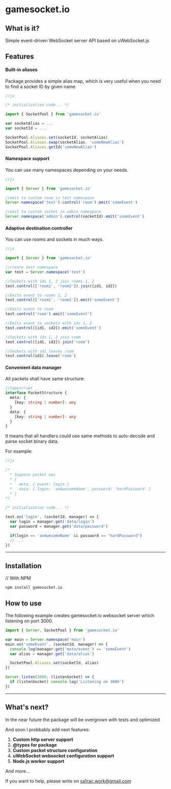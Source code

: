 # gamesocket.io

## What is it?

Simple event-driven WebSocket server API based on uWebSocket.js

## Features

#### Built-in aliases

Package provides a simple alias map, which is very useful when you need to find
a socket ID by given name

```js
//js

/* initialization code... */

import { SocketPool } from 'gamesocket.io'

var socketAlias = ...
var socketId = ...

SocketPool.Aliases.set(socketId, socketAlias)
SocketPool.Aliases.swap(socketAlias, 'someNewAlias')
SocketPool.Aliases.getId('someNewAlias')
```

#### Namespace support

You can use many namespaces depending on your needs.

```js
//js

import { Server } from 'gamesocket.io'

//emit to custom room in test namespace
Server.namespace('test').control('room').emit('someEvent')

//emit to custom socket in admin namespace
Server.namespace('admin').control(socketId).emit('someEvent')
```

#### Adaptive destination controller

You can use rooms and sockets in much ways.

```js
//js

import { Server } from 'gamesocket.io'

//create test namespace
var test = Server.namespace('test')

//Sockets with ids 1, 2 join rooms 1, 2
test.control(['room1', 'room2']).join([id1, id2])

//Emits event to rooms 1, 2
test.control(['room1', 'room2']).emit('someEvent')

//Emits event to room
test.control('room').emit('someEvent')

//Emits event to sockets with ids 1, 2
test.control([id1, id2]).emit('someEvent')

//Sockets with ids 1, 2 join room
test.control([id1, id2]).join('room')

//Sockets with id1 leaves room
test.control(id1).leave('room')
```

#### Convenient data manager

All packets shall have same structure:

```typescript
//typescript
interface PacketStructure {
  meta: {
    [key: string | number]: any
  }
  data: {
    [key: string | number]: any
  }
}
```

It means that all handlers could use same methods to auto-decode and parse
socket binary data.

For example:

```js
//js

/*
  * Suppose packet was
  * {
  *   meta: { event: login }
  *   data: { login: 'anAwesomeName', password: 'hardPassword' }
  * }
*/

/* initialization code... */

test.on('login', (socketId, manager) => {
  var login = manager.get('data/login')
  var password = manager.get('data/password')

  if(login == 'anAwesomeName' && password == "hardPassword")
  // ...
})
```

---

## Installation

// With NPM

```
npm install gamesocket.io
```

## How to use

The following example creates gamesocket.io websocket server which listening on
port 3000.

```js
import { Server, SocketPool } from 'gamesocket.io'

var main = Server.namespace('main')
main.on('someEvent', (socketId, manager) => {
  console.log(manager.get('meta/event') == 'someEvent')
  var alias = manager.get('data/alias')

  SocketPool.Aliases.set(socketId, alias)
})

Server.listen(3000, (listenSocket) => {
  if (listenSocket) console.log('Listening on 3000')
})
```

---

## What's next?

In the near future the package will be overgrown with tests and optimized

And soon I probbably add next features:

1. **Custom http server support**
2. **@types for package**
3. **Custom packet structure configuration**
4. **uWebSocket websocket configuration support**
5. **Node.js worker support**

And more...

If you want to help, please write on sa1rac.work@gmail.com
